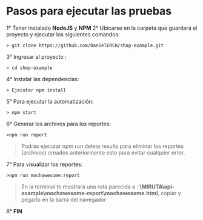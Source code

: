 # **Pasos para ejecutar las pruebas**
1° Tener instalado **NodeJS** y **NPM**
2° Ubicarse en la carpeta que guardará el proyecto y ejecutar los siguientes comandos:
 
	> git clone https://github.com/DanielERCH/shop-example.git  
		
3° Ingresar al proyecto :

	> cd shop-example
	
4° Instalar las dependencias:
 
	> Ejecutar npm install

5° Para ejecutar la automatización:
	
	> npm start
	 
6° Generar los archivos para los reportes: 

	>npm run report

>Podrás ejecutar npm run delete:results para eliminar los reportes (archivos) creados anteriormente esto para evitar cualquier error.

7° Para visualizar los reportes: 

	>npm run mochawesome:report
>En la terminal te mostrará una ruta parecida a :
>**\MIRUTA\api-example\mochawesome-report\mochawesome.html**, copiar y pegarlo en la barra del navegador 

8° **FIN**

